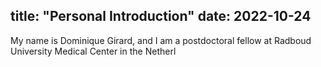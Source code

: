 title: "Personal Introduction"
date: 2022-10-24
---

My name is Dominique Girard, and I am a postdoctoral fellow at Radboud University Medical Center in the Netherl